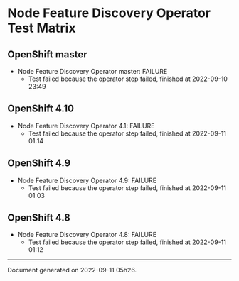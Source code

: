 
Node Feature Discovery Operator Test Matrix
===========================================

OpenShift master
----------------



* Node Feature Discovery Operator master: FAILURE
  - Test failed because the operator step failed, finished at 2022-09-10 23:49






OpenShift 4.10
--------------



* Node Feature Discovery Operator 4.1: FAILURE
  - Test failed because the operator step failed, finished at 2022-09-11 01:14






OpenShift 4.9
-------------



* Node Feature Discovery Operator 4.9: FAILURE
  - Test failed because the operator step failed, finished at 2022-09-11 01:03






OpenShift 4.8
-------------



* Node Feature Discovery Operator 4.8: FAILURE
  - Test failed because the operator step failed, finished at 2022-09-11 01:12






---
Document generated on 2022-09-11 05h26.
